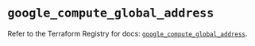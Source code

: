 # `google_compute_global_address`

Refer to the Terraform Registry for docs: [`google_compute_global_address`](https://registry.terraform.io/providers/hashicorp/google/6.34.1/docs/resources/compute_global_address).
